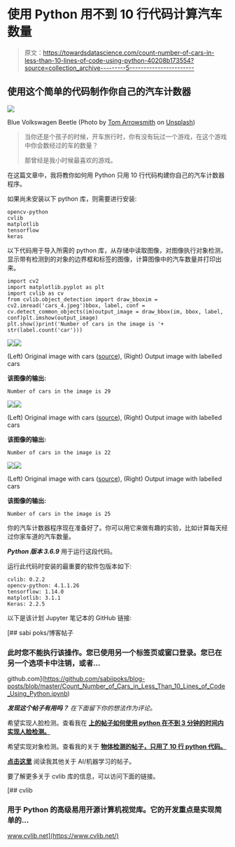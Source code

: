 # 使用 Python 用不到 10 行代码计算汽车数量

> 原文：<https://towardsdatascience.com/count-number-of-cars-in-less-than-10-lines-of-code-using-python-40208b173554?source=collection_archive---------5----------------------->

## 使用这个简单的代码制作你自己的汽车计数器

![](img/79092958032b4f82410927b4e582ce53.png)

Blue Volkswagen Beetle (Photo by [Tom Arrowsmith](https://unsplash.com/@tom_a?utm_source=unsplash&utm_medium=referral&utm_content=creditCopyText) on [Unsplash](https://unsplash.com/?utm_source=unsplash&utm_medium=referral&utm_content=creditCopyText))

> 当你还是个孩子的时候，开车旅行时，你有没有玩过一个游戏，在这个游戏中你会数经过的车的数量？
> 
> 那曾经是我小时候最喜欢的游戏。

在这篇文章中，我将教你如何用 Python 只用 10 行代码构建你自己的汽车计数器程序。

如果尚未安装以下 python 库，则需要进行安装:

```
opencv-python
cvlib
matplotlib
tensorflow
keras
```

以下代码用于导入所需的 python 库，从存储中读取图像，对图像执行对象检测，显示带有检测到的对象的边界框和标签的图像，计算图像中的汽车数量并打印出来。

```
import cv2
import matplotlib.pyplot as plt
import cvlib as cv
from cvlib.object_detection import draw_bboxim = cv2.imread('cars_4.jpeg')bbox, label, conf = cv.detect_common_objects(im)output_image = draw_bbox(im, bbox, label, conf)plt.imshow(output_image)
plt.show()print('Number of cars in the image is '+ str(label.count('car')))
```

![](img/e76b6ca67c140775d06c7f3bae00d315.png)![](img/62e7d2b04e46b5bb80828baf10766486.png)

(Left) Original image with cars ([source](http://www.samacharnama.com/wp-content/uploads/2019/06/third-party-insurance..687.png)), (Right) Output image with labelled cars

**该图像的输出:**

```
Number of cars in the image is 29
```

![](img/74504a5fcdb44b5591ef72d2b8d64282.png)![](img/1af498e9c99b77c1b74746a2cf2de01f.png)

(Left) Original image with cars ([source](https://img.indianauto.com/2018/07/02/O7eTukak/161-7010.jpg)), (Right) Output image with labelled cars

**该图像的输出:**

```
Number of cars in the image is 22
```

![](img/b70a3710be06ff9a47ee3e51d5aee25a.png)![](img/b4ae2a9abaadcc189ece80794aac66c3.png)

(Left) Original image with cars ([source](https://images.squarespace-cdn.com/content/v1/54a6edaae4b0f3612b117e27/1524797161368-BGMWGPTA7UDOXD9H6B7H/ke17ZwdGBToddI8pDm48kOggE0Ch6pMGalwtLMqzsSB7gQa3H78H3Y0txjaiv_0fDoOvxcdMmMKkDsyUqMSsMWxHk725yiiHCCLfrh8O1z5QPOohDIaIeljMHgDF5CVlOqpeNLcJ80NK65_fV7S1Ufo5RWkg_J4of0jUNHaDHx6pZKBvpVYzidBWCapg0tuoMuEaB2HPGSYDV-11UTcW2g/car-3289048_1920.jpg?format=2500w)), (Right) Output image with labelled cars

**该图像的输出:**

```
Number of cars in the image is 25
```

你的汽车计数器程序现在准备好了。你可以用它来做有趣的实验，比如计算每天经过你家车道的汽车数量。

***Python 版本 3.6.9*** 用于运行这段代码。

运行此代码时安装的最重要的软件包版本如下:

```
cvlib: 0.2.2
opencv-python: 4.1.1.26
tensorflow: 1.14.0
matplotlib: 3.1.1
Keras: 2.2.5
```

以下是该计划 Jupyter 笔记本的 GitHub 链接:

[](https://github.com/sabiipoks/blog-posts/blob/master/Count_Number_of_Cars_in_Less_Than_10_Lines_of_Code_Using_Python.ipynb) [## sabi poks/博客帖子

### 此时您不能执行该操作。您已使用另一个标签页或窗口登录。您已在另一个选项卡中注销，或者…

github.com](https://github.com/sabiipoks/blog-posts/blob/master/Count_Number_of_Cars_in_Less_Than_10_Lines_of_Code_Using_Python.ipynb) 

***发现这个帖子有用吗？*** *在下面留下你的想法作为评论。*

希望实现人脸检测。查看我在 [**上的帖子如何使用 python 在不到 3 分钟的时间内实现人脸检测。**](/implement-face-detection-in-less-than-3-minutes-using-python-9f6b43bb3160)

希望实现对象检测。查看我的关于 [**物体检测的帖子，只用了 10 行 python 代码。**](/object-detection-with-less-than-10-lines-of-code-using-python-2d28eebc5b11)

[**点击这里**](https://medium.com/@sabinaa.pokhrel) 阅读我其他关于 AI/机器学习的帖子。

要了解更多关于 cvlib 库的信息，可以访问下面的链接。

 [## cvlib

### 用于 Python 的高级易用开源计算机视觉库。它的开发重点是实现简单的…

www.cvlib.net](https://www.cvlib.net/)